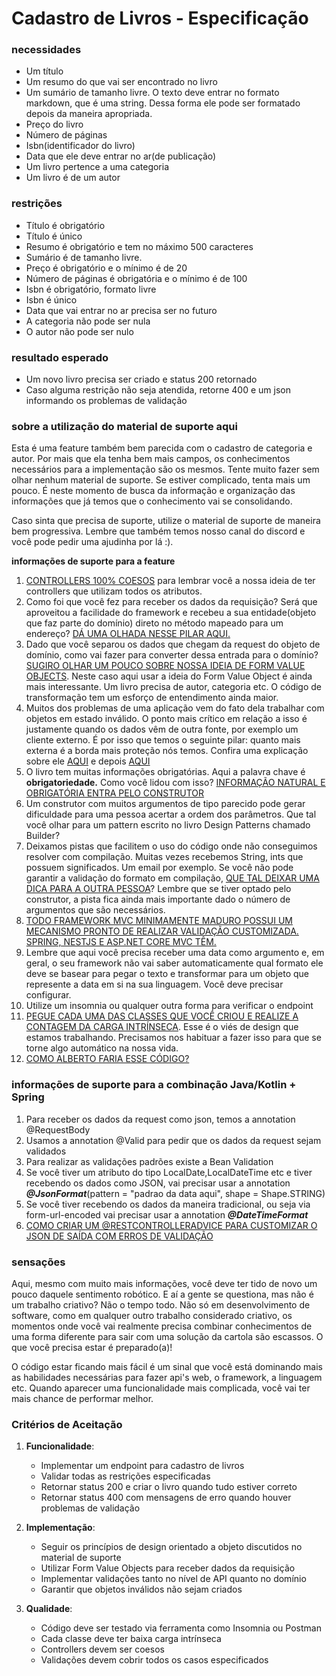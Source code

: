 # Cadastro de Livros - Especificação

### **necessidades**

- Um título
- Um resumo do que vai ser encontrado no livro
- Um sumário de tamanho livre. O texto deve entrar no formato markdown, que é uma string. Dessa forma ele pode ser formatado depois da maneira apropriada.
- Preço do livro
- Número de páginas
- Isbn(identificador do livro)
- Data que ele deve entrar no ar(de publicação)
- Um livro pertence a uma categoria
- Um livro é de um autor

### **restrições**

- Título é obrigatório
- Título é único
- Resumo é obrigatório e tem no máximo 500 caracteres
- Sumário é de tamanho livre.
- Preço é obrigatório e o mínimo é de 20
- Número de páginas é obrigatória e o mínimo é de 100
- Isbn é obrigatório, formato livre
- Isbn é único
- Data que vai entrar no ar precisa ser no futuro
- A categoria não pode ser nula
- O autor não pode ser nulo

### **resultado esperado**

- Um novo livro precisa ser criado e status 200 retornado
- Caso alguma restrição não seja atendida, retorne 400 e um json informando os problemas de validação

### **sobre a utilização do material de suporte aqui**

Esta é uma feature também bem parecida com o cadastro de categoria e autor. Por mais que ela tenha bem mais campos, os conhecimentos necessários para a implementação são os mesmos. Tente muito fazer sem olhar nenhum material de suporte. Se estiver complicado, tenta mais um pouco. É neste momento de busca da informação e organização das informações que já temos que o conhecimento vai se consolidando.

Caso sinta que precisa de suporte, utilize o material de suporte de maneira bem progressiva. Lembre que também temos nosso canal do discord e você pode pedir uma ajudinha por lá :).

**informações de suporte para a feature**

1. [CONTROLLERS 100% COESOS](https://drive.google.com/file/d/10f3lT3lB2CEXdyss7ZjeSVzmDkzEU57d/view?usp=sharing) para lembrar você a nossa ideia de ter controllers que utilizam todos os atributos.
2. Como foi que você fez para receber os dados da requisição? Será que aproveitou a facilidade do framework e recebeu a sua entidade(objeto que faz parte do domínio) direto no método mapeado para um endereço? [DÁ UMA OLHADA NESSE PILAR AQUI.](https://drive.google.com/file/d/1SMwN_Dd9MdWI047o5dGJuBdPygbc6giX/view?usp=sharing)
3. Dado que você separou os dados que chegam da request do objeto de domínio, como vai fazer para converter dessa entrada para o domínio? [SUGIRO OLHAR UM POUCO SOBRE NOSSA IDEIA DE FORM VALUE OBJECTS](https://drive.google.com/file/d/18Mu6IG0CzuDtTjoPsFJWscOxG2LZvv6O/view?usp=sharing). Neste caso aqui usar a ideia do Form Value Object é ainda mais interessante. Um livro precisa de autor, categoria etc. O código de transformação tem um esforço de entendimento ainda maior.
4. Muitos dos problemas de uma aplicação vem do fato dela trabalhar com objetos em estado inválido. O ponto mais crítico em relação a isso é justamente quando os dados vêm de outra fonte, por exemplo um cliente externo. É por isso que temos o seguinte pilar: quanto mais externa é a borda mais proteção nós temos. Confira uma explicação sobre ele [AQUI](https://drive.google.com/file/d/1P_860b6FL8mIj9X8yyQyW4B2YNL2kW5V/view?usp=sharing) e depois [AQUI](https://drive.google.com/file/d/1BgjdHCbrPP8ZuTRLi5tn2a7iPepr1sCR/view?usp=sharing)
5. O livro tem muitas informações obrigatórias. Aqui a palavra chave é **obrigatoriedade.** Como você lidou com isso? [INFORMAÇÃO NATURAL E OBRIGATÓRIA ENTRA PELO CONSTRUTOR](https://drive.google.com/file/d/1988eYtK-AqS6FVET1zO04HzjM6egHoKM/view?usp=sharing)
6. Um construtor com muitos argumentos de tipo parecido pode gerar dificuldade para uma pessoa acertar a ordem dos parâmetros. Que tal você olhar para um pattern escrito no livro Design Patterns chamado Builder?
7. Deixamos pistas que facilitem o uso do código onde não conseguimos resolver com compilação. Muitas vezes recebemos String, ints que possuem significados. Um email por exemplo. Se você não pode garantir a validação do formato em compilação, [QUE TAL DEIXAR UMA DICA PARA A OUTRA PESSOA](https://drive.google.com/file/d/1TMENbD2V_87FmEGzwjTb4zqUnucsDnKM/view?usp=sharing)? Lembre que se tiver optado pelo construtor, a pista fica ainda mais importante dado o número de argumentos que são necessários.
8. [TODO FRAMEWORK MVC MINIMAMENTE MADURO POSSUI UM MECANISMO PRONTO DE REALIZAR VALIDAÇÃO CUSTOMIZADA. SPRING, NESTJS E ASP.NET CORE MVC TÊM.](https://drive.google.com/file/d/1wc5ChsPeGFjqypb9QI7tGRMl9dn0WkkL/view?usp=sharing)
9. Lembre que aqui você precisa receber uma data como argumento e, em geral, o seu framework não vai saber automaticamente qual formato ele deve se basear para pegar o texto e transformar para um objeto que represente a data em si na sua linguagem. Você deve precisar configurar.
10. Utilize um insomnia ou qualquer outra forma para verificar o endpoint
11. [PEGUE CADA UMA DAS CLASSES QUE VOCÊ CRIOU E REALIZE A CONTAGEM DA CARGA INTRÍNSECA](https://drive.google.com/file/d/1MwuEjVO9evwVsYK5t5hB0q22uHj7CwSQ/view?usp=sharing). Esse é o viés de design que estamos trabalhando. Precisamos nos habituar a fazer isso para que se torne algo automático na nossa vida.
12. [COMO ALBERTO FARIA ESSE CÓDIGO?](https://drive.google.com/file/d/1x-tTiLVr7UblQVw3Ddda4_Shwzs8tz4j/view?usp=sharing)

### informações de suporte para a combinação Java/Kotlin + Spring

1. Para receber os dados da request como json, temos a annotation @RequestBody
2. Usamos a annotation @Valid para pedir que os dados da request sejam validados
3. Para realizar as validações padrões existe a Bean Validation
4. Se você tiver um atributo do tipo LocalDate,LocalDateTime etc e tiver recebendo os dados como JSON, vai precisar usar a annotation **_@JsonFormat_**(pattern = "padrao da data aqui", shape = Shape.STRING)​
5. Se você tiver recebendo os dados da maneira tradicional, ou seja via form-url-encoded vai precisar usar a annotation **_@DateTimeFormat_**
6. [COMO CRIAR UM @RESTCONTROLLERADVICE PARA CUSTOMIZAR O JSON DE SAÍDA COM ERROS DE VALIDAÇÃO](https://drive.google.com/file/d/18q7IUF1EmeGrPFAab1CHIXP3COf5KNHd/view?usp=sharing)

### sensações

Aqui, mesmo com muito mais informações, você deve ter tido de novo um pouco daquele sentimento robótico. E aí a gente se questiona, mas não é um trabalho criativo? Não o tempo todo. Não só em desenvolvimento de software, como em qualquer outro trabalho considerado criativo, os momentos onde você vai realmente precisa combinar conhecimentos de uma forma diferente para sair com uma solução da cartola são escassos. O que você precisa estar é preparado(a)!

O código estar ficando mais fácil é um sinal que você está dominando mais as habilidades necessárias para fazer api's web, o framework, a linguagem etc. Quando aparecer uma funcionalidade mais complicada, você vai ter mais chance de performar melhor.

### **Critérios de Aceitação**

1. **Funcionalidade**:
   - Implementar um endpoint para cadastro de livros
   - Validar todas as restrições especificadas
   - Retornar status 200 e criar o livro quando tudo estiver correto
   - Retornar status 400 com mensagens de erro quando houver problemas de validação

2. **Implementação**:
   - Seguir os princípios de design orientado a objeto discutidos no material de suporte
   - Utilizar Form Value Objects para receber dados da requisição
   - Implementar validações tanto no nível de API quanto no domínio
   - Garantir que objetos inválidos não sejam criados

3. **Qualidade**:
   - Código deve ser testado via ferramenta como Insomnia ou Postman
   - Cada classe deve ter baixa carga intrínseca
   - Controllers devem ser coesos
   - Validações devem cobrir todos os casos especificados
